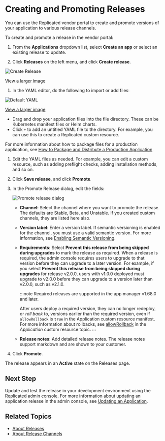 # Creating and Promoting Releases

You can use the Replicated vendor portal to create and promote versions of your application to various release channels.

To create and promote a release in the vendor portal:

1. From the **Applications** dropdown list, select **Create an app** or select an existing release to update.

1. Click **Releases** on the left menu, and click **Create release**.

  ![Create Release](/images/release-create-new.png)

  [View a larger image](/images/release-create-new.png)

1. In the YAML editor, do the following to import or add files:

  ![Default YAML](/images/guides/kots/default-yaml.png)

  [View a larger image](/images/guides/kots/default-yaml.png)

   - Drag and drop your application files into the file directory. These can be Kubernetes manifest files or Helm charts.
   - Click `+` to add an untitled YAML file to the directory. For example, you can use this to create a Replicated custom resource.

   For more information about how to package files for a production application, see [How to Package and Distribute a Production Application](distributing-workflow).

1. Edit the YAML files as needed. For example, you can edit a custom resource, such as adding preflight checks, adding installation methods, and so on.

1. Click **Save release**, and click **Promote**.

1. In the Promote Release dialog, edit the fields:

    ![Promote release dialog](/images/release-promote.png)

    * **Channel**: Select the channel where you want to promote the release. The defaults are Stable, Beta, and Unstable. If you created custom channels, they are listed here also.
    * **Version label**: Enter a version label. If semantic versioning is enabled for the channel, you must use a valid semantic version. For more information, see [Enabling Semantic Versioning](releases-semantic-versioning).
    * **Requirements**: Select **Prevent this release from being skipped during upgrades** to mark the release as required. When a release is required, the admin console requires users to upgrade to that version before they can upgrade to a later version. For example, if you select **Prevent this release from being skipped during upgrades** for release v2.0.0, users with v1.0.0 deployed must upgrade to v2.0.0 before they can upgrade to a version later than v2.0.0, such as v2.1.0.

      :::note
      Required releases are supported in the app manager v1.68.0 and later.

      After users deploy a required version, they can no longer redeploy, or _roll back_ to, versions earlier than the required version, even if `allowRollback` is `true` in the Application custom resource manifest. For more information about rollbacks, see [allowRollback](../reference/custom-resource-application#allowrollback) in the _Application_ custom resource topic.
      :::

    * **Release notes**: Add detailed release notes. The release notes support markdown and are shown to your customer.

1. Click **Promote**.

  The release appears in an **Active** state on the Releases page.

## Next Step

Update and test the release in your development environment using the Replicated admin console. For more information about updating an application release in the admin console, see [Updating an Application](../enterprise/updating-apps).

## Related Topics

* [About Releases](releases-about)
* [About Release Channels](releases-about-channels)
